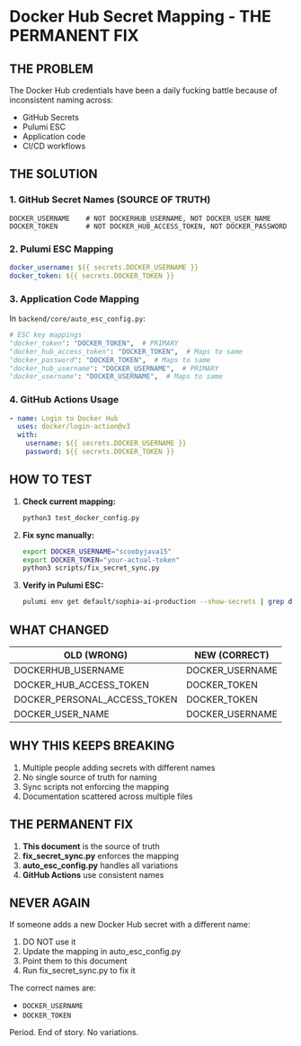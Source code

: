 # Docker Hub Secret Mapping - THE PERMANENT FIX

## THE PROBLEM

The Docker Hub credentials have been a daily fucking battle because of inconsistent naming across:
- GitHub Secrets
- Pulumi ESC
- Application code
- CI/CD workflows

## THE SOLUTION

### 1. GitHub Secret Names (SOURCE OF TRUTH)

```
DOCKER_USERNAME    # NOT DOCKERHUB_USERNAME, NOT DOCKER_USER_NAME
DOCKER_TOKEN       # NOT DOCKER_HUB_ACCESS_TOKEN, NOT DOCKER_PASSWORD
```

### 2. Pulumi ESC Mapping

```yaml
docker_username: ${{ secrets.DOCKER_USERNAME }}
docker_token: ${{ secrets.DOCKER_TOKEN }}
```

### 3. Application Code Mapping

In `backend/core/auto_esc_config.py`:

```python
# ESC key mappings
"docker_token": "DOCKER_TOKEN",  # PRIMARY
"docker_hub_access_token": "DOCKER_TOKEN",  # Maps to same
"docker_password": "DOCKER_TOKEN",  # Maps to same
"docker_hub_username": "DOCKER_USERNAME",  # PRIMARY
"docker_username": "DOCKER_USERNAME",  # Maps to same
```

### 4. GitHub Actions Usage

```yaml
- name: Login to Docker Hub
  uses: docker/login-action@v3
  with:
    username: ${{ secrets.DOCKER_USERNAME }}
    password: ${{ secrets.DOCKER_TOKEN }}
```

## HOW TO TEST

1. **Check current mapping:**
   ```bash
   python3 test_docker_config.py
   ```

2. **Fix sync manually:**
   ```bash
   export DOCKER_USERNAME="scoobyjava15"
   export DOCKER_TOKEN="your-actual-token"
   python3 scripts/fix_secret_sync.py
   ```

3. **Verify in Pulumi ESC:**
   ```bash
   pulumi env get default/sophia-ai-production --show-secrets | grep docker
   ```

## WHAT CHANGED

| OLD (WRONG) | NEW (CORRECT) |
|-------------|---------------|
| DOCKERHUB_USERNAME | DOCKER_USERNAME |
| DOCKER_HUB_ACCESS_TOKEN | DOCKER_TOKEN |
| DOCKER_PERSONAL_ACCESS_TOKEN | DOCKER_TOKEN |
| DOCKER_USER_NAME | DOCKER_USERNAME |

## WHY THIS KEEPS BREAKING

1. Multiple people adding secrets with different names
2. No single source of truth for naming
3. Sync scripts not enforcing the mapping
4. Documentation scattered across multiple files

## THE PERMANENT FIX

1. **This document** is the source of truth
2. **fix_secret_sync.py** enforces the mapping
3. **auto_esc_config.py** handles all variations
4. **GitHub Actions** use consistent names

## NEVER AGAIN

If someone adds a new Docker Hub secret with a different name:
1. DO NOT use it
2. Update the mapping in auto_esc_config.py
3. Point them to this document
4. Run fix_secret_sync.py to fix it

The correct names are:
- `DOCKER_USERNAME`
- `DOCKER_TOKEN`

Period. End of story. No variations. 